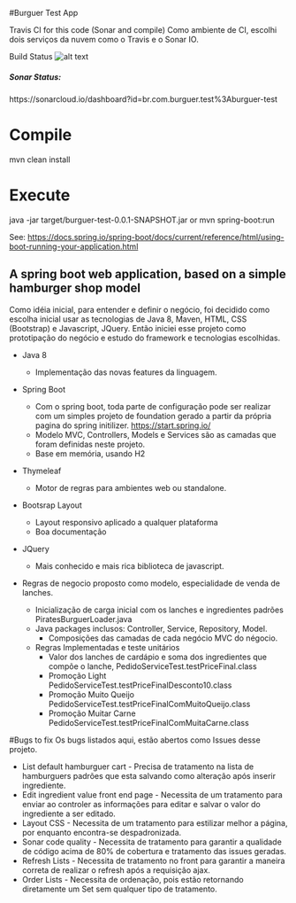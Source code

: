 #Burguer Test App

Travis CI for this code (Sonar and compile)
Como ambiente de CI, escolhi dois serviços da nuvem como o Travis e o Sonar IO.

Build Status ![alt text](https://travis-ci.org/mateuscoradini/burguer-test.svg?branch=master)

<h5> Sonar Status: </h5>
https://sonarcloud.io/dashboard?id=br.com.burguer.test%3Aburguer-test


<h1>Compile </h1>

mvn clean install

<h1> Execute </h1>
java -jar target/burguer-test-0.0.1-SNAPSHOT.jar
or
mvn spring-boot:run

See: https://docs.spring.io/spring-boot/docs/current/reference/html/using-boot-running-your-application.html


<h2> A spring boot web application, based on a simple hamburger shop model</h2>

Como idéia inicial, para entender e definir o negócio, foi decidido como escolha inicial usar as tecnologias de Java 8, Maven, HTML, CSS (Bootstrap) e Javascript, JQuery.
Então iniciei esse projeto como prototipação do negócio e estudo do framework e tecnologias escolhidas.

- Java 8
	- Implementação das novas features da linguagem.

- Spring Boot
  - Com o spring boot, toda parte de configuração pode ser realizar com um simples projeto de foundation gerado a partir da própria pagina do spring initilizer. https://start.spring.io/
  - Modelo MVC, Controllers, Models e Services são as camadas que foram definidas neste projeto.
  - Base em memória, usando H2
  
- Thymeleaf
	- Motor de regras para ambientes web ou standalone.
  
- Bootsrap Layout
  - Layout responsivo aplicado a qualquer plataforma
  - Boa documentação
 
- JQuery
  - Mais conhecido e mais rica biblioteca de javascript.

- Regras de negocio proposto como modelo, especialidade de venda de lanches.

	- Inicialização de carga inicial com os lanches e ingredientes padrões PiratesBurguerLoader.java
	- Java packages inclusos: Controller, Service, Repository, Model.
		- Composições das camadas de cada negócio MVC do négocio.
	- Regras Implementadas e teste unitários
		- Valor dos lanches de cardápio e soma dos ingredientes que compõe o lanche, PedidoServiceTest.testPriceFinal.class
		- Promoção Light PedidoServiceTest.testPriceFinalDesconto10.class
		- Promoção Muito Queijo PedidoServiceTest.testPriceFinalComMuitoQueijo.class
		- Promoção Muitar Carne PedidoServiceTest.testPriceFinalComMuitaCarne.class
		
		

		
#Bugs to fix
 Os bugs listados aqui, estão abertos como Issues desse projeto.

 - List default hamburguer cart - Precisa de tratamento na lista de hamburguers padrões que esta salvando como alteração após inserir ingrediente.
 - Edit ingredient value front end page - Necessita de um tratamento para enviar ao controler as informações para editar e salvar o valor do ingrediente a ser editado.
 - Layout CSS - Necessita de um tratamento para estilizar melhor a página, por enquanto encontra-se despadronizada.
 - Sonar code quality - Necessita de tratamento para garantir a qualidade de código acima de 80% de cobertura e tratamento das issues geradas.
 - Refresh Lists - Necessita de tratamento no front para garantir a maneira correta de realizar o refresh após a requisição ajax.
 - Order Lists - Necessita de ordenação, pois estão retornando diretamente um Set sem qualquer tipo de tratamento.
 
 



